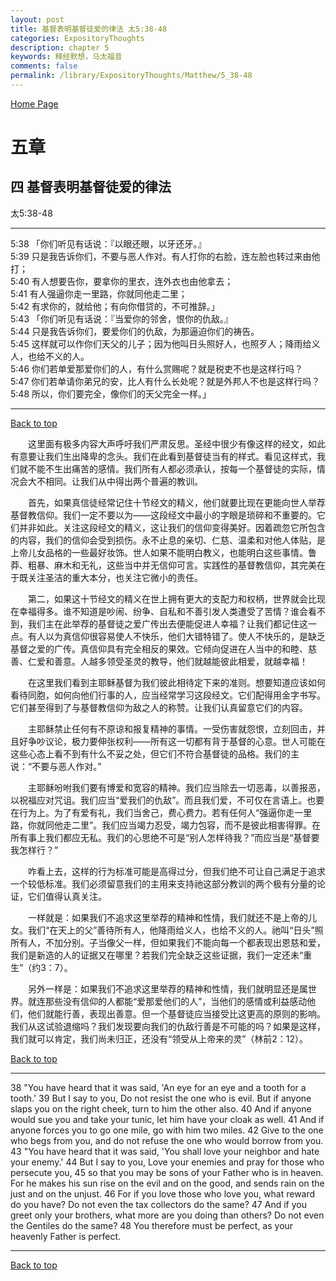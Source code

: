 ```yaml
---
layout: post
title: 基督表明基督徒爱的律法 太5:38-48
categories: ExpositoryThoughts
description: chapter 5
keywords: 释经默想，马太福音
comments: false
permalink: /library/ExpositoryThoughts/Matthew/5_38-48
---
```

[ Home Page ]({{site.baseurl}}/index) <br>

<a name="0"></a>
# 五章 

## 四 基督表明基督徒爱的律法

太5:38-48

***

5:38 「你们听见有话说：『以眼还眼，以牙还牙。』<br>
5:39 只是我告诉你们，不要与恶人作对。有人打你的右脸，连左脸也转过来由他打；<br>
5:40 有人想要告你，要拿你的里衣，连外衣也由他拿去；<br>
5:41 有人强逼你走一里路，你就同他走二里；<br>
5:42 有求你的，就给他；有向你借贷的，不可推辞。」<br>
5:43 「你们听见有话说：『当爱你的邻舍，恨你的仇敌。』<br>
5:44 只是我告诉你们，要爱你们的仇敌，为那逼迫你们的祷告。<br>
5:45 这样就可以作你们天父的儿子；因为他叫日头照好人，也照歹人；降雨给义人，也给不义的人。<br>
5:46 你们若单爱那爱你们的人，有什么赏赐呢？就是税吏不也是这样行吗？<br>
5:47 你们若单请你弟兄的安，比人有什么长处呢？就是外邦人不也是这样行吗？<br>
5:48 所以，你们要完全，像你们的天父完全一样。」<br>

***

[Back to top](#0)

&emsp;&emsp;这里面有极多内容大声呼吁我们严肃反思。圣经中很少有像这样的经文，如此有意要让我们生出降卑的念头。我们在此看到基督徒当有的样式。看见这样式，我们就不能不生出痛苦的感情。我们所有人都必须承认，按每一个基督徒的实际，情况会大不相同。让我们从中得出两个普遍的教训。

&emsp;&emsp;首先，如果真信徒经常记住十节经文的精义，他们就要比现在更能向世人举荐基督教信仰。我们一定不要以为——这段经文中最小的字眼是琐碎和不重要的。它们并非如此。关注这段经文的精义，这让我们的信仰变得美好。因着疏忽它所包含的内容，我们的信仰会受到损伤。永不止息的亲切、仁慈、温柔和对他人体贴，是上帝儿女品格的一些最好妆饰。世人如果不能明白教义，也能明白这些事情。鲁莽、粗暴、麻木和无礼，这些当中并无信仰可言。实践性的基督教信仰，其完美在于既关注圣洁的重大本分，也关注它微小的责任。

&emsp;&emsp;第二，如果这十节经文的精义在世上拥有更大的支配力和权柄，世界就会比现在幸福得多。谁不知道是吵闹、纷争、自私和不善引发人类遭受了苦情？谁会看不到，我们主在此举荐的基督徒之爱广传出去便能促进人幸福？让我们都记住这一点。有人以为真信仰很容易使人不快乐，他们大错特错了。使人不快乐的，是缺乏基督之爱的广传。真信仰具有完全相反的果效。它倾向促进在人当中的和睦、慈善、仁爱和善意。人越多领受圣灵的教导，他们就越能彼此相爱，就越幸福！

&emsp;&emsp;在这里我们看到主耶稣基督为我们彼此相待定下来的准则。想要知道应该如何看待同胞，如何向他们行事的人，应当经常学习这段经文。它们配得用金字书写。它们甚至得到了与基督教信仰为敌之人的称赞。让我们认真留意它们的内容。

&emsp;&emsp;主耶稣禁止任何有不原谅和报复精神的事情。一受伤害就怨恨，立刻回击，并且好争吵议论，极力要伸张权利——所有这一切都有背于基督的心意。世人可能在这些心态上看不到有什么不妥之处，但它们不符合基督徒的品格。我们的主说：“不要与恶人作对。”

&emsp;&emsp;主耶稣吩咐我们要有博爱和宽容的精神。我们应当除去一切恶毒，以善报恶，以祝福应对咒诅。我们应当“爱我们的仇敌”。而且我们爱，不可仅在言语上。也要在行为上。为了有爱有礼，我们当舍己，费心费力。若有任何人“强逼你走一里路，你就同他走二里”。我们应当竭力忍受，竭力包容，而不是彼此相害得罪。在所有事上我们都应无私。我们的心思绝不可是“别人怎样待我？”而应当是“基督要我怎样行？”

&emsp;&emsp;咋看上去，这样的行为标准可能是高得过分，但我们绝不可让自己满足于追求一个较低标准。我们必须留意我们的主用来支持祂这部分教训的两个极有分量的论证，它们值得认真关注。

&emsp;&emsp;一样就是：如果我们不追求这里举荐的精神和性情，我们就还不是上帝的儿女。我们“在天上的父”善待所有人，他降雨给义人，也给不义的人。祂叫“日头”照所有人，不加分别。子当像父一样，但如果我们不能向每一个都表现出恩慈和爱，我们是新造的人的证据又在哪里？若我们完全缺乏这些证据，我们一定还未“重生”（约3：7）。

&emsp;&emsp;另外一样是：如果我们不追求这里举荐的精神和性情，我们就明显还是属世界。就连那些没有信仰的人都能“爱那爱他们的人”，当他们的感情或利益感动他们，他们就能行善，表现出善意。但一个基督徒应当接受比这更高的原则的影响。我们从这试验退缩吗？我们发现要向我们的仇敌行善是不可能的吗？如果是这样，我们就可以肯定，我们尚未归正，还没有“领受从上帝来的灵”（林前2：12）。

[Back to top](#0)

***

38 "You have heard that it was said, 'An eye for an eye and a tooth for a tooth.' 39 But I say to you, Do not resist the one who is evil. But if anyone slaps you on the right cheek, turn to him the other also. 40 And if anyone would sue you and take your tunic, let him have your cloak as well. 41 And if anyone forces you to go one mile, go with him two miles. 42 Give to the one who begs from you, and do not refuse the one who would borrow from you. 43 "You have heard that it was said, 'You shall love your neighbor and hate your enemy.' 44 But I say to you, Love your enemies and pray for those who persecute you, 45 so that you may be sons of your Father who is in heaven. For he makes his sun rise on the evil and on the good, and sends rain on the just and on the unjust. 46 For if you love those who love you, what reward do you have? Do not even the tax collectors do the same? 47 And if you greet only your brothers, what more are you doing than others? Do not even the Gentiles do the same? 48 You therefore must be perfect, as your heavenly Father is perfect.

***

[Back to top](#0)
